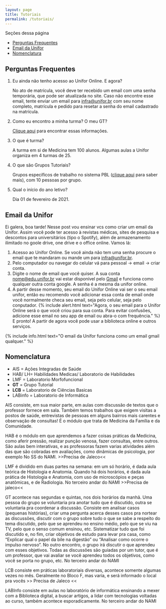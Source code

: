 ```yaml
---
layout: page
title: Tutoriais
permalink: /tutoriais/
---
```

Seções dessa página
- [Perguntas Frequentes](#perguntas-frequentes)
- [Email da Unifor](#email-da-unifor)
- [Nomenclatura](#nomenclatura)

## Perguntas Frequentes

 1. Eu ainda não tenho acesso ao Unifor Online. E agora?  

	No ato de matrícula, você deve ter recebido um email com uma senha temporária, que pode ser atualizada no site. Caso não encontre esse email, tente enviar um email para [infra@unifor.br](mailto:infra@unifor.br) com seu nome completo, matrícula e pedido para resetar a senha do email cadastrado na matrícula.
 1. Como eu encontro a minha turma? O meu GT?  

	 [Clique aqui](https://raw.githubusercontent.com/t30unifor/t30/master/turmas.pdf) para encontrar essas informações.
 1. O que é turma?  

	A turma em si de Medicina tem 100 alunos. Algumas aulas a Unifor organiza em 4 turmas de 25.
 1. O que são Grupos Tutoriais?  

	 Grupos específicos de trabalho no sistema PBL ([clique aqui](https://www.soulmedicina.com.br/noticia/25/conheca-o-metodo-pbl-na-medicina-/) para saber mais), com 10 pessoas por grupo. 
 1. Qual o início do ano letivo?  
	
	 Dia 01 de fevereiro de 2021.

## Email da Unifor

Ei galera, boa tarde! Nesse post vou ensinar vcs como criar um email da Unifor. Assim você pode ter acesso à revistas médicas, sites de pesquisa e descontos para universitários (tipo o Spotify), além de armazenamento ilimitado no goole drive, one drive e o office online.
Vamos lá:
1. Acesso ao Unifor Online. Se você ainda não tem uma senha procure o email que te mandaram ou mande um para [infra@unifor.br](mailto:infra@unifor.br).
1. Pelo computador ou navegar do celular vá para pessoal -> email -> criar conta.
1. Digite o nome de email que você quiser. A sua conta nome@edu.unifor.br vai estar disponível pelo [Gmail](gmail.com) e funciona como qualquer outra conta google. A senha é a mesma da unifor online.
1. A partir desse momento, seu email do Unifor Online vai ser o seu email unifor, então eu recomendo você adicionar essa conta de email onde você normalmente checa seu email, seja pelo celular, seja pelo conputador.
{% include alert.html text="Agora, o seu email para o Unifor Online será o que você criou para sua conta. Para evitar confusões, adicione esse email no seu app de email ou abra-o com frequência." %}
E pronto! A partir de agora você pode usar a biblioteca online e outros serviços.

{% include info.html text="O email da Unifor funciona como um email gmail qualquer." %}

## Nomenclatura

- AIS = Ações Integradas de Saúde 
- HAB/ LH= Habilidades Medicas/ Laboratorio de Habilidades
- LMF = Laboratorio Morfofuncional 
- **GT** = Grupo Tutorial
- **LCB** = Laboratorio de Ciências Basicas
- LABinfo = Laboratorio de Informática

AIS consiste, em sua maior parte, em aulas com discussão de textos que o professor fornece em sala. Também temos trabalhos que exigem visitas a postos de saúde, entrevistas de pessoas em alguns bairros mais carentes e observação de consultas! É o módulo que trata de Medicina da Família e da Comunidade.

HAB é o módulo em que aprendemos a fazer coisas práticas da Medicina, como aferir pressão, realizar punção venosa, fazer consultas, entre outros. São aulas bem interativas, e as professoras fazem varias atividades além das que são cobradas em avaliações, como dinâmicas de psicologia, por exemplo No SS do NAMI. >>Precisa de Jaleco<<

LMF é dividido em duas partes na semana: em um só horário, é dada aula teórica de Histologia e Anatomia. Quando há dois horários, é dada aula prática de Histologia e Anatomia, com uso de microscópios e peças anatômicas, e de Radiologia. No terceiro andar do NAMI >>Precisa de jaleco<< 

GT acontece nas segundas e quintas, nos dois horários da manhã. Uma pessoa do grupo se voluntaria pra anotar tudo que é discutido, outra se voluntaria pra coordenar a discussão. Consiste em analisar casos (pequenas histórias), criar uma pergunta acerca desses casos pra nortear as discussões, discutir com o grupo sobre tudo o que se sabe a respeito do tema discutido, pelo que se aprendeu no ensino médio, pelo que se viu na TV, pelo que o senso comum ensinou, etc. Sistematizar tudo que foi discutido e, no fim, criar objetivos de estudo para levar pra casa, como “Explicar qual o papel da bile na digestão” ou “Analisar como ocorre o impulso nervoso”. No outro encontro, o grupo irá discutir o que aprendeu com esses objetivos. Todas as discussões são guiadas por um tutor, que é um professor, que vai avaliar se você aprendeu todos os objetivos, como você se porta no grupo, etc. No terceiro andar do NAMI 

LCB consiste em práticas laboratoriais diversas, acontece somente algumas vezes no mês. Geralmente no Bloco F, mas varia, e será informado o local pra vocês >> Precisa de Jaleco <<

LABInfo consiste em aulas no laboratório de informática ensinando a mexer com a Biblioteca digital, a buscar artigos, a lidar com tecnologias voltadas ao curso, também acontece esporadicamente. No terceiro andar do NAMI
<!--stackedit_data:
eyJoaXN0b3J5IjpbMTY2OTgwMjE0NSwtMTA5MTIwNTc4OCwxMT
E3NTM1NTMzLDEzNDcxMTIxMjcsODcwMDE1NzU2LC00MjUxNTc3
ODAsLTIwNDg0NjYxMjZdfQ==
-->
